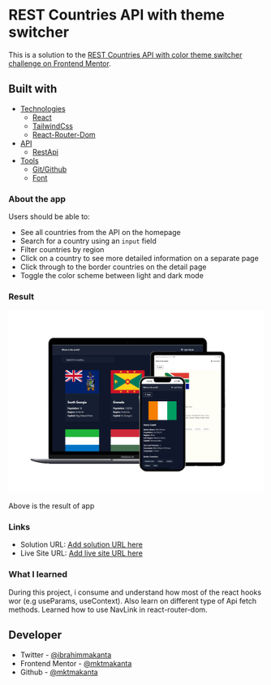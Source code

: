 # REST Countries API with theme switcher

This is a solution to the [REST Countries API with color theme switcher challenge on Frontend Mentor](https://www.frontendmentor.io/challenges/rest-countries-api-with-color-theme-switcher-5cacc469fec04111f7b848ca).

## Built with

- [Technologies]()
  - [React](https://react.dev/)
  - [TailwindCss](https://tailwindcss.com/docs/guides/vite)
  - [React-Router-Dom](https://reactrouter.com/en/main)
- [API]()
  - [RestApi](https://restcountries.com/v3.1/all)
- [Tools]()
  - [Git/Github](https://github.com/mktmakanta)
  - [Font](https://fonts.google.com/)

### About the app

Users should be able to:

- See all countries from the API on the homepage
- Search for a country using an `input` field
- Filter countries by region
- Click on a country to see more detailed information on a separate page
- Click through to the border countries on the detail page
- Toggle the color scheme between light and dark mode

### Result

![](src/assets/result.jpg)

Above is the result of app

### Links

- Solution URL: [Add solution URL here](https://your-solution-url.com)
- Live Site URL: [Add live site URL here](https://your-live-site-url.com)

### What I learned

During this project, i consume and understand how most of the react hooks wor (e.g useParams, useContext).
Also learn on different type of Api fetch methods. Learned how to use NavLink in react-router-dom.

## Developer

- Twitter - [@ibrahimmakanta](https://www.x.com/ibrahimmakanta)
- Frontend Mentor - [@mktmakanta](https://www.frontendmentor.io/profile/mktmakanta)
- Github - [@mktmakanta](https://github.com/mktmakanta)
